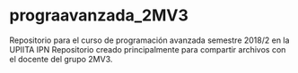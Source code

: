 # prograavanzada_2MV3
Repositorio para el curso de programación avanzada semestre 2018/2 en la UPIITA IPN
Repositorio creado principalmente para compartir archivos con el docente del grupo 2MV3.
